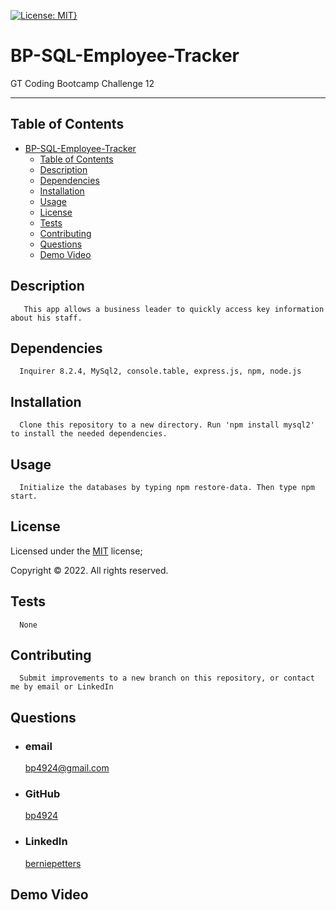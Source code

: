 [![License: MIT}](https://img.shields.io/static/v1?label=License&message=MIT&color=yellow)](https://choosealicense.com/licenses/mit/)

# BP-SQL-Employee-Tracker

GT Coding Bootcamp Challenge 12

---

## Table of Contents

- [BP-SQL-Employee-Tracker](#bp-sql-employee-tracker)
  - [Table of Contents](#table-of-contents)
  - [Description](#description)
  - [Dependencies](#dependencies)
  - [Installation](#installation)
  - [Usage](#usage)
  - [License](#license)
  - [Tests](#tests)
  - [Contributing](#contributing)
  - [Questions](#questions)
  - [Demo Video](#demo-video)

## Description

       This app allows a business leader to quickly access key information about his staff.

## Dependencies

      Inquirer 8.2.4, MySql2, console.table, express.js, npm, node.js

## Installation

      Clone this repository to a new directory. Run 'npm install mysql2' to install the needed dependencies.

## Usage

      Initialize the databases by typing npm restore-data. Then type npm start.

## License

Licensed under the [MIT](https://choosealicense.com/licenses/mit/) license;

Copyright © 2022. All rights reserved.

## Tests

      None

## Contributing

      Submit improvements to a new branch on this repository, or contact me by email or LinkedIn

## Questions

- ### email
  <a href="mailTo: bp4924@gmail.com?subject=Hello!" alt="" >bp4924@gmail.com</a>
- ### GitHub
  [bp4924](https://github.com/bp4924)
- ### LinkedIn
  [berniepetters](https://linkedin.com/in/berniepetters)

## Demo Video
